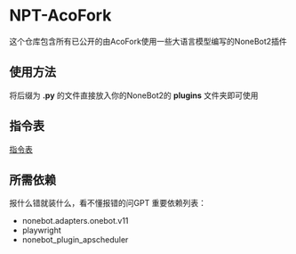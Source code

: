 # NPT-AcoFork
这个仓库包含所有已公开的由AcoFork使用一些大语言模型编写的NoneBot2插件

## 使用方法
将后缀为 **.py** 的文件直接放入你的NoneBot2的 **plugins** 文件夹即可使用

## 指令表
[指令表](https://hfs.acofork.top/help.html)

## 所需依赖
报什么错就装什么，看不懂报错的问GPT
重要依赖列表：
 - nonebot.adapters.onebot.v11
 - playwright
 - nonebot_plugin_apscheduler
